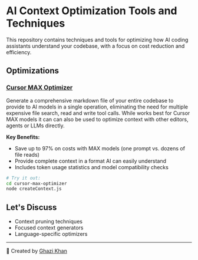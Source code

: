 # AI Context Optimization Tools and Techniques

This repository contains techniques and tools for optimizing how AI coding assistants understand your codebase, with a focus on cost reduction and efficiency.

## Optimizations

### [Cursor MAX Optimizer](./cursor-max-optimizer)

Generate a comprehensive markdown file of your entire codebase to provide to AI models in a single operation, eliminating the need for multiple expensive file search, read and write tool calls. While works best for Cursor MAX models it can can also be used to optimize context with other editors, agents or LLMs directly.

**Key Benefits:**
- Save up to 97% on costs with MAX models (one prompt vs. dozens of file reads)
- Provide complete context in a format AI can easily understand
- Includes token usage statistics and model compatibility checks

```bash
# Try it out:
cd cursor-max-optimizer
node createContext.js
```

## Let's Discuss

- Context pruning techniques
- Focused context generators 
- Language-specific optimizers

---

:rocket: Created by [Ghazi Khan](https://mgks.dev)
